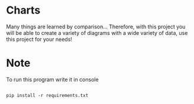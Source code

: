 # Charts
Many things are learned by comparison... Therefore, with this project you will be able to create a variety of diagrams with a wide variety of data, use this project for your needs!

# Note
To run this program write it in console
```

pip install -r requirements.txt 
```

